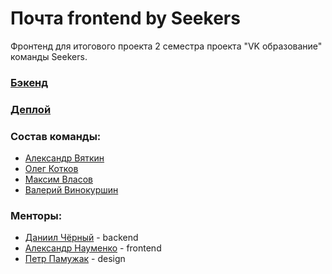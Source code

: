 # Почта frontend by Seekers

Фронтенд для итогового проекта 2 семестра проекта "VK образование" команды Seekers.

### [Бэкенд](https://github.com/go-park-mail-ru/2023_1_Seekers)
### [Деплой](https://dev-task2-3--starlit-eclair-fe0104.netlify.app/)

### Состав команды:
- [Александр Вяткин](https://github.com/MoraPresence)
- [Олег Котков](https://github.com/Ogrebatel)
- [Максим Власов](https://github.com/dyndtikj)
- [Валерий Винокуршин](https://github.com/vvinokurshin)

### Менторы:
- [Даниил Чёрный](https://github.com/Dellvin) - backend
- [Александр Науменко](https://github.com/sashanau) - frontend
- [Петр Памужак](https://github.com/mars444) - design 
